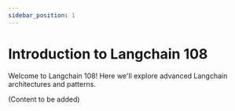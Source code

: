```yaml
---
sidebar_position: 1
---
```


# Introduction to Langchain 108

Welcome to Langchain 108! Here we'll explore advanced Langchain architectures and patterns.

(Content to be added)